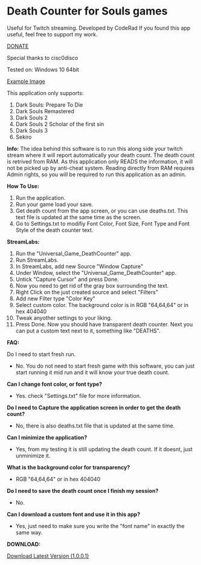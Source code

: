 # Death Counter for Souls games
Useful for Twitch streaming.
Developed by CodeRad
If you found this app useful, feel free to support my work.
<p><a href="paypal.me/KonradJablonski" target="_blank">DONATE</a></p>

Special thanks to cisc0disco

Tested on: Windows 10 64bit

<p><a href="https://drive.google.com/file/d/1Q4HwfYyeT9CugoCZBBgBlpZ4iTeaAO5p/preview" target="_blank">Example Image</a></p>

This application only supports:
<ol>
<li>Dark Souls: Prepare To Die</li>
<li>Dark Souls Remastered</li>
<li>Dark Souls 2</li>
<li>Dark Souls 2 Scholar of the first sin</li>
<li>Dark Souls 3</li>
<li>Sekiro</li>
</ol>
<b>Info:</b>
The idea behind this software is to run this along side your twitch stream where it will report automatically your death count.
The death count is retrived from RAM. As this application only READS the information, it will not be picked up by anti-cheat system.
Reading directly from RAM requires Admin rights, so you will be required to run this application as an admin.

<b>How To Use:</b>
1. Run the application.
2. Run your game load your save. 
3. Get death count from the app screen, or you can use deaths.txt. This text file is updated at the same time as the screen.
4. Go to Settings.txt to modifiy Font Color, Font Size, Font Type and Font Style of the death counter text.

<b>StreamLabs: </b>
1. Run the "Universal_Game_DeathCounter" app.
2. Run StreamLabs.
3. In StreamLabs, add new Source "Window Capture"
4. Under Window, select the "Universal_Game_DeathCounter" app.
5. Untick "Capture Cursor" and press Done.
6. Now you need to get rid of the gray box surrounding the text. 
7. Right Click on the just created source and select "Filters"
8. Add new Filter type "Color Key"
9. Select custom color. The background color is in RGB "64,64,64" or in hex 404040
10. Tweak anyother settings to your liking.
11. Press Done.
Now you should have transparent death counter. Next you can put a custom text next to it, something like "DEATHS".

<b>FAQ:</b>

Do I need to start fresh run.
* No. You do not need to start fresh game with this software, you can just start running it mid run and it will know your true death count.

<B>Can I change font color, or font type?</b>
* Yes. check "Settings.txt" file for more information.

<b>Do I need to Capture the application screen in order to get the death count?</b>
* No, there is also deaths.txt file that is updated at the same time. 

<b>Can I minimize the application?</b>
* Yes, from my testing it is still updating the death count. If it doesnt, just unminimize it. 

<b>What is the background color for transparency?</b>
* RGB "64,64,64" or in hex 404040

<b>Do I need to save the death count once I finish my session?</b>
* No.

<b>Can I download a custom font and use it in this app?</b>
* Yes, just need to make sure you write the "font name" in exactly the same way.

<b>DOWNLOAD:</b>
<p><a href="https://drive.google.com/file/d/1Pfadc6U2pCSDthqK4_OchblXczQdnoI4/view?usp=sharing">Download Latest Version (1.0.0.1)</a></p>

